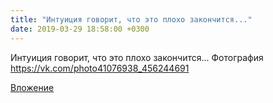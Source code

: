 ```yaml
---
title: "Интуиция говорит, что это плохо закончится..."
date: 2019-03-29 18:58:00 +0300
---
```


Интуиция говорит, что это плохо закончится...
Фотография
https://vk.com/photo41076938_456244691

[Вложение](https://vk.com/photo41076938_456244691)

